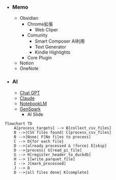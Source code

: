 - ### Memo
	- Obsidian
		- Chrome拡張
			- Web Cliper
		- Comunity 
			- Smart Composer AI利用
			- Text Generator
			- Kindle Highlights
		- Core Plugin
	- Notion
	- OneNote
- ### AI
	- [Chat GPT](https://chatgpt.com/)
	- [Claude](https://claude.ai/new)
	- [NotebookLM](https://notebooklm.google.com/)
	- [GenSpark](https://www.genspark.ai/)
		- AI Slide


```mermaid
flowchart TD
    A[process_targets] --> B[collect_csv_files]
    B -->|CSV files found| C[process_csv_files]
    B -->|None| F[No files to process]
    C --> D{for each file}
    D -->|already processed & !force| E[skip]
    D -->|process| G[read_pi_file]
    G --> H[register_header_to_duckdb]
    H --> I[write_parquet_file]
    I --> J[mark_processed]
    J --> D
    D -->|all files done| K[complete]
```
